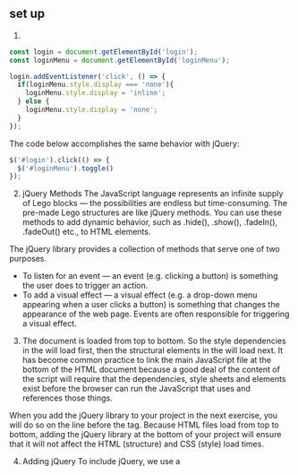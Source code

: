## set up
1. 
```javascript
const login = document.getElementById('login');
const loginMenu = document.getElementById('loginMenu');

login.addEventListener('click', () => {
  if(loginMenu.style.display === 'none'){
    loginMenu.style.display = 'inline';
  } else {
    loginMenu.style.display = 'none';
  }
});
```
The code below accomplishes the same behavior with jQuery:
```javascript
$('#login').click(() => {
  $('#loginMenu').toggle()
});
```

2. jQuery Methods
The JavaScript language represents an infinite supply of Lego blocks — the possibilities are endless but time-consuming. The pre-made Lego structures are like jQuery methods. You can use these methods to add dynamic behavior, such as .hide(), .show(), .fadeIn(), .fadeOut() etc., to HTML elements.

The jQuery library provides a collection of methods that serve one of two purposes.

* To listen for an event — an event (e.g. clicking a button) is something the user does to trigger an action.
* To add a visual effect — a visual effect (e.g. a drop-down menu appearing when a user clicks a button) is something that changes the appearance of the web page. Events are often responsible for triggering a visual effect.


3. The document is loaded from top to bottom. So the style dependencies in the <head> will load first, then the structural elements in the <body> will load next. It has become common practice to link the main JavaScript file at the bottom of the HTML document because a good deal of the content of the script will require that the dependencies, style sheets and elements exist before the browser can run the JavaScript that uses and references those things.
  
When you add the jQuery library to your project in the next exercise, you will do so on the line before the </body> tag. Because HTML files load from top to bottom, adding the jQuery library at the bottom of your project will ensure that it will not affect the HTML (structure) and CSS (style) load times.

4. Adding jQuery
To include jQuery, we use a <script> tag as follows:
```javascript
<script
  src="https://code.jquery.com/jquery-3.2.1.min.js"
  integrity="sha256-hwg4gsxgFZhOsEEamdOYGBf13FyQuiTwlAQgxVSNgt4="
  crossorigin="anonymous"></script>
  ```
In this example, the jQuery library is loaded from the jQuery content delivery network (CDN). A **CDN is a collection of servers that can deliver content**.

You must include the <script> tag in the HTML document before you link to a JavaScript file that uses the jQuery library. The integrity and crossorigin properties in the example ensure the file is delivered without any third-party manipulation.
  
5. .ready()
The jQuery .ready() method waits until the HTML page's DOM is ready to manipulate. You should wrap all JavaScript behavior inside of the .ready() method. This will make sure the web page is rendered in the browser before any jQuery code executes.
```javascript
$(document).ready(() => {

}); 
```
6. Targeting by Class
```javascript
$('.product-photo').show();
```
7. Targeting by id
```javascript
$('#someId').hide();
```

8. jQuery Objects
The $ symbol is an alias for the jQuery function. The `$` symbol and `jQuery` are interchangeable.

The **jQuery function** takes a parameter that targets an element, like '#navMenu', and **turns it into a jQuery object**. Then, you can call any **jQuery method** on a jQuery object.

Developers often save jQuery objects in variables, like so:
```javascript
const $jQueryObject = $('.someClass');
```
9. Event Handlers
The jQuery .on() method adds event handlers to jQuery objects. The method takes two parameters: **a string declaring the event to listen for (the handler) and a callback function to fire** when the event is detected.
```javascript
$('#login').on('click', () => {
  $loginForm.show();
})
```

10. 
```javascript
$(document).ready(() => {
  const $menuButton = $('.menu-button');
  const $navDropdown = $('#nav-dropdown');

  $menuButton.on('click', () => {
    $navDropdown.show();
  })
  
  $navDropdown.on('mouseleave', () => {
    $navDropdown.hide();
  })
})
```

## effects
1. .hide()
 When you hide an element, your browser will render the HTML as if the hidden element does not exist. It will disappear from the page and **the space that it was taking up will disappear as well**.
 ```javascript
$('.hide-arrow').on('click', () => {
  $('.shoe-information').hide();
});
```
.show()
```javascript
$('.show-arrow').on('click', () => {
  $('.shoe-information-2').show();
});
```

.toggle()
It is common for web pages to have one button that will either hide or show elements depending on their current state. We can achieve this by using the .toggle() method.
```javascript
$('.toggle-button').on('click', () => {
  $('.shoe-information-3').toggle();
});
```

2. .fadeIn() and .fadeOut()
.fadeIn() and .fadeOut() make the element appear or disappear **over a given period of time**. You can think of this as an animation. The transition between being visible and invisible happens over a duration of time.

Both .fadeIn() and .fadeOut() take an optional parameter that specifies how long the animation will take. 
```javascript
$('div').fadeOut(1000);
```
In the example above, the 1000 argument is optional; you don't need to put a number between the parentheses. This number represents the number of **milliseconds** it takes for the animation to complete. If no argument is given, the **default animation duration is 400 milliseconds**.

.fadeToggle()
This method is similar to .toggle(). Like the other fade methods, .fadeToggle() can take an argument that sets the duration of the effect.
```javascript
$('div').fadeToggle(1000);
```
3. Sliding

By using sliding effects, an element on your web page will slide up or down into place instead of appearing or disappearing. Just like with the other effects, sliding can be applied to any element on your page whether it be an image, a video, or text.

Sliding methods are animations; they happen over a period of time. 
```javascript
$('.menu-button').on('click', () => {
  $('.menu-content').slideDown('slow');
});
```

## Mouse Events
1. click
```javascript
$('.login-button').on('click', () => {
    $('.login-form').show();
  })
```
2. mouseenter
The mouseenter event triggers a callback function when a user enters the area that a targeted element occupies.
```javascript
$('.menu-button').on('mouseenter',()=>{
    $('.nav-menu').show();
  })
```

3. mouseleave
```javascript
$('.nav-menu').on('mouseleave',()=>{
    $('.nav-menu').hide();
  })
```

4. Chaining Events
jQuery also allows us to chain multiple methods. Instead of **re-declaring the HTML element** you're selecting, you can append one event to another. 
```javaacript
 $('.product-photo').on('mouseenter',()=>{
    $('.product-photo').addClass('photo-active');
  }).on('mouseleave',()=>{
    $('.product-photo').removeClass('photo-active');
  })
```

5. currentTarget
The currentTarget attribute refers to only the .product-photo element that the learner has moused over.

```javascript
 $('.product-photo').on('mouseenter', (event) => {
    $(event.currentTarget).addClass('photo-active')
  }).on('mouseleave', event => {
    $(event.currentTarget).removeClass('photo-active')
  })
```

## style method
1. .css()

To modify CSS properties of an element, jQuery provides a method called .css(). This method accepts an argument for a CSS property name, and a corresponding CSS value.
```javascript
$('.example-class').css('color', '#FFFFFF');
```
2. To set multiple properties at once, you can pass the whole object into the .css() method as a single element.
```javascript
$('.example-class').css({
  color: '#FFFFFF',
  backgroundColor: '#000000',
  fontSize: '20px'
})
```
When referencing CSS properties in an **object, the property names are camelCased** — they are modified to have no quotes or spaces, and to start each new word with a capital letter. 

2. .animate()

The jQuery .animate() method enhances the visual possibilities by making CSS value changes over a period of time.

The first argument passed to .animate() is a JavaScript object of CSS property/value pairs that represent an element's end state.

The second parameter of the .animate() method determines how long the animation takes to complete. It is optional; if you do not provide an argument, the default value is 400 milliseconds. You can use a number (in milliseconds) or the strings 'fast' or 'slow'. 
```javascript
$('.example-class').animate({
  height: '100px',
  width: '100px',
  borderWidth: '10px'
}, 500);
```

3. .addClass()

A JavaScript file can quickly get overloaded with styles if you regularly use the `css` method to modify element styles. It's a best practice to group all of the style code in a CSS file, and use jQuery to add and remove the classes from elements — this approach aligns to a design principle called separation of concerns.

**Separation of concerns** is a design principle stating that code should be separated based on its purpose in a program. In web development, that generally means the structure of a page is defined in an HTML document, styles are stored in a CSS file, and code that defines dynamic behavior is stored in a JavaScript file.

To keep CSS properties in a CSS file, jQuery can add a CSS class to an element with a method named addClass. It's syntax looks like this:
```javascript
$('.example-class').addClass('active');
```
In the example above:
.addClass() is called on the jquery `.example-class` selector.
.addClass() adds the `'active'` class to all .example-class elements.
Notice that the argument passed to addClass **does not have a period preceding it. This is because it expects a class**, and therefore only needs the name of the class.


